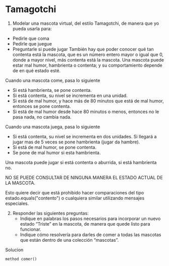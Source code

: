 # Tamagotchi

1. Modelar una mascota virtual, del estilo Tamagotchi, de manera que yo pueda usarla para: 

* Pedirle que coma
* Pedirle que juegue
* Preguntarle si puede jugar
También hay que poder conocer qué tan contenta está la mascota, que es un número entero mayor o igual que 0, donde a mayor nivel, más contenta está la mascota.
Una mascota puede estar mal humor, hambrienta o contenta; y su comportamiento depende de en qué estado esté.

Cuando una mascota come, pasa lo siguiente

* Si está hambrienta, se pone contenta. 
* Si está contenta, su nivel se incrementa en una unidad.
* Si está de mal humor, y hace más de 80 minutos que está de mal humor, entonces se pone contenta.
* Si está de mal humor desde hace 80 minutos o menos, entonces no le pasa nada, no cambia nada.

Cuando una mascota juega, pasa lo siguiente

* Si está contenta, su nivel se incrementa en dos unidades. Si llegará a jugar mas de 5 veces se pone hambrienta (jugar da hambre).
* Si está de mal humor, se pone contenta.
* Se pone de mal humor si esta hambrienta.

Una mascota puede jugar si está contenta o aburrida, si está hambrienta no.

NO SE PUEDE CONSULTAR DE NINGUNA MANERA EL ESTADO ACTUAL DE LA MASCOTA.

Esto quiere decir que está prohibido hacer comparaciones del tipo estado.equals("contento") o cualquiera similar utilizando mensajes especiales.

2. Responder las siguientes preguntas:
    * Indique en palabras los pasos necesarios para incorporar un nuevo estado “Triste” en la mascota, de manera que quede listo para funcionar.
    * Indique cómo resolvería para darles de comer a todas las mascotas que están dentro de una colección “mascotas”.


Solucion
```wollok
method comer()
```

